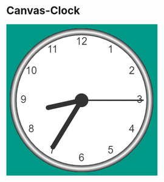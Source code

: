 # Canvas-Clock
![Canvas Clock](https://github.com/prashantsingh20/Canvas-Clock/blob/master/Capture.PNG)
